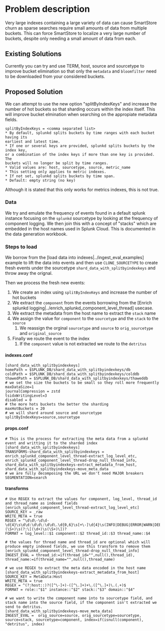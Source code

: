 # Problem description

Very large indexes containing a large variety of data can cause SmartStore churn as sparse searches require small amounts of data from multiple buckets. This can force SmartStore to localize a very large number of buckets, despite only needing a small amount of data from each. 

## Existing Solutions
Currently you can try and use TERM, host, source and sourcetype to improve bucket elimination so that only the `metadata` and `bloomfilter` need to be downloaded from your considered buckets. 

## Proposed Solution
We can attempt to use the new option "splitByIndexKeys" and increase the number of hot buckets so that sharding occurs within the index itself. This will improve bucket elmination when searching on the appropiate metadata fields.

    splitByIndexKeys = <comma separated list>
    * By default, splunkd splits buckets by time ranges with each bucket having its
    earliest and latest time.
    * If one or several keys are provided, splunkd splits buckets by the index key,
    or a combination of the index keys if more than one key is provided. The
    buckets will no longer be split by time ranges.
    * Valid values are: host, sourcetype, source, metric_name
    * This setting only applies to metric indexes.
    * If not set, splunkd splits buckets by time span.
    * Default: empty string (no key)

Although it is stated that this only works for metrics indexes, this is not true.

###  Data

We try and emulate the frequency of events found in a default splunk instance focusing on the `splunkd` sourcetype by looking at the frequency of component logging. We then join this with a concept of "stacks" which are embedded in the host names used in Splunk Cloud. This is documented in the data generation workbook.

### Steps to load

We borrow from the [load data into indexes|../ingest_eval_examples] example to lift the data into events and then use `CLONE_SOURCETYPE` to create fresh events under the sourcetype `shard_data_with_splitbyindexkeys` and throw away the orignal. 

Then we process the fresh new events: 

1. We create an index using `splitByIndexKeys` and increase the number of hot buckets
1. We extract the `component` from the events borrowing from the [Enrich splunkd logging|../enrich_splunkd_component_level_thread] usecase.
1. We extract the metadata from the host name to extract the `stack` name 
1. We assign the value for `component` to the `sourcetype` and the `stack` to the `source`
    1. We reassign the orginal `sourcetype` and `source` to `orig_sourcetype` and `original_source` 
1. Finally we route the event to the index
    1. If the `component` value is not extracted we route to the `detritus`

#### indexes.conf

    [shard_data_with_splitbyindexkeys]
    homePath = $SPLUNK_DB/shard_data_with_splitbyindexkeys/db
    coldPath = $SPLUNK_DB/shard_data_with_splitbyindexkeys/colddb
    thawedPath = $SPLUNK_DB/shard_data_with_splitbyindexkeys/thaweddb
    # we set the size the buckets to be small so they roll more frequently
    maxDataSize=1
    journalCompression = zstd
    tsidxWritingLevel=3
    disabled = 0
    # the more hots buckets the better the sharding
    maxHotBuckets = 20
    # we will shard around source and sourcetype
    splitByIndexKeys=source,sourcetype

#### props.conf

    # This is the process for extracting the meta data from a splunkd event and writting it to the sharded index
    [shard_data_with_splitbyindexkeys]
    TRANSFORMS-shard_data_with_splitbyindexkeys = enrich_splunkd_component_level_thread-extract_log_level_etc, enrich_splunkd_component_level_thread-drop_null_thread_info, shard_data_with_splitbyindexkeys-extract_metadata_from_host, shard_data_with_splitbyindexkeys-move_meta_data
    # we are fully decomposing the URL we don't need MAJOR breakers
    SEGMENTATION=search

#### transforms

    # Use REGEX to extract the values for component, log_level, thread_id and thread_name as indexed fields
    [enrich_splunkd_component_level_thread-extract_log_level_etc]
    SOURCE_KEY = _raw
    WRITE_META = true
    REGEX = ^\d\d\-\d\d-\d{4}\s\d\d:\d\d\:\d\d\.\d{0,6}\s[+\-]\d{4}\s(INFO|DEBUG|ERROR|WARN|DEBUG)\s+(\S+)\s(?:\[(\d+)\s(\S+)\])?
    FORMAT = log_level::$1 component::$2 thread_id::$3 thread_name::$4 

    # the values for thread name and thread_id are optional which will produce empty indexed fields, we use this transform to remove them
    [enrich_splunkd_component_level_thread-drop_null_thread_info]
    INGEST_EVAL = thread_id:=if(thread_id="",null(),thread_id), thread_name:=if(thread_name="",null(),thread_name)

    # we use REGEX to extract the meta data encoded in the host name
    [shard_data_with_splitbyindexkeys-extract_metadata_from_host]
    SOURCE_KEY = MetaData:Host
    WRITE_META = true
    REGEX = ^(?:host::)?([^\-]+)-([^\.]+)+\.([^\.]+)\.(.+)$
    FORMAT = role::"$1" instance::"$2" stack::"$3" domain::"$4"

    # we want to write the component name into to sourcetype field, and stack name into the source field, if the component isn't extracted we send to detritus.
    [shard_data_with_splitbyindexkeys-move_meta_data]
    INGEST_EVAL =  orig_source=source, orig_sourcetype=sourcetype, source=stack, sourcetype=component, index=if(isnull(component), "detritus", index)


